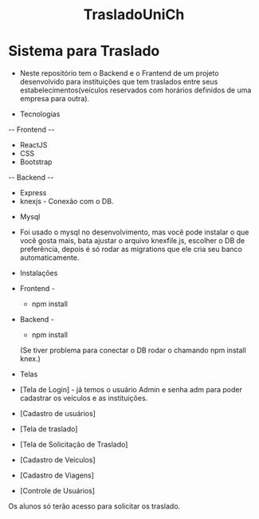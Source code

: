 <h1 align="center">TrasladoUniCh</h1>

# Sistema para Traslado

- Neste repositório tem o Backend e o Frantend de um projeto desenvolvido para instituições que tem traslados entre seus estabelecimentos(veículos reservados com horários definidos de uma empresa para outra).

* Tecnologias

 -- Frontend --
  - ReactJS 
  - CSS
  - Bootstrap
 
 -- Backend --
 - Express
 - knexjs - Conexão com o DB.

 * Mysql
  - Foi usado o mysql no desenvolvimento, mas você pode instalar o que você gosta mais, bata ajustar o arquivo knexfile.js, escolher o DB de preferência, depois é só rodar as migrations que ele cria seu banco automaticamente.


* Instalações 

- Frontend -
  - npm install

- Backend - 
  - npm install 
  
  (Se tiver problema para conectar o DB rodar o chamando npm install knex.)
  

* Telas

* [Tela de Login] - já temos o usuário Admin e senha adm para poder cadastrar os veículos e as instituições.
* [Cadastro de usuários]
* [Tela de traslado]
* [Tela de Solicitação de Traslado]
* [Cadastro de Veículos]
* [Cadastro de Viagens]
* [Controle de Usuários]


Os alunos só terão acesso para solicitar os traslado.
